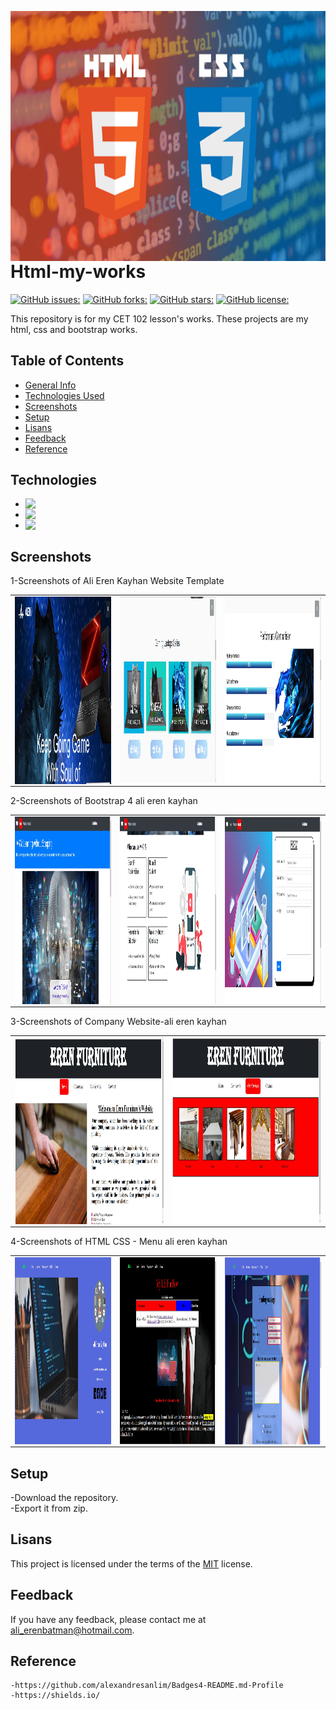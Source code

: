 <img align="left" src="https://github.com/Alierenkayhan/Alierenkayhan.github.io/blob/master/img/html.png" alt="Alierenkayhan" width ="1100" height = "400" /></p>
    
# Html-my-works

[![GitHub issues:](https://img.shields.io/github/issues/Alierenkayhan/Html-my-works)](https://img.shields.io/github/issues/Alierenkayhan/Html-my-works)
[![GitHub forks:](https://img.shields.io/github/forks/Alierenkayhan/Html-my-works)](https://img.shields.io/github/forks/Alierenkayhan/Html-my-works)
[![GitHub stars:](https://img.shields.io/github/stars/Alierenkayhan/Html-my-works)](https://img.shields.io/github/stars/Alierenkayhan/Html-my-works)
[![GitHub license:](https://img.shields.io/github/license/Alierenkayhan/Html-my-works)](	https://img.shields.io/github/license/Alierenkayhan/Html-my-works)

This repository is for my CET 102 lesson's works. 
These projects are my html, css and bootstrap works.

## Table of Contents

* [General Info](#Html-my-works)
* [Technologies Used](#Technologies)
* [Screenshots](#Screenshots)
* [Setup](#Setup)
* [Lisans](#Lisans)
* [Feedback](#Feedback)
* [Reference](#Reference)
 
## Technologies
- <img align="left" src="https://img.shields.io/badge/HTML5-E34F26?style=for-the-badge&logo=html5&logoColor=white" /> 
- <img align="left" src="https://img.shields.io/badge/CSS3-1572B6?style=for-the-badge&logo=css3&logoColor=white" /> 
- <img align="left" src="https://img.shields.io/badge/Bootstrap-563D7C?style=for-the-badge&logo=bootstrap&logoColor=white" />
 
   
## Screenshots
  1-Screenshots of Ali Eren Kayhan Website Template
  <table> 
    <tr>
        <td>  <img align="left" src="screenshots/Ali Eren Kayhan Website Templatess/Ali Eren Kayhan Website Templatess1.jpg" alt="Ali Eren Kayhan Website Template" width ="300" height = "300" /></p></td>
        <td>  <img align="left" src="screenshots/Ali Eren Kayhan Website Templatess/Ali Eren Kayhan Website Templatess2.jpg" alt="Ali Eren Kayhan Website Template" width ="300" height = "300" /></p></td>
        <td> <img align="left" src="screenshots/Ali Eren Kayhan Website Templatess/Ali Eren Kayhan Website Templatess3.jpg" alt="Ali Eren Kayhan Website Template" width ="300" height = "300" /></p></td>
    </tr>
   </table>
 
 
 
 
   2-Screenshots of Bootstrap 4 ali eren kayhan
  <table> 
    <tr>
        <td>  <img align="left" src="screenshots/Bootstrap 4 ali eren kayhanss/Bootstrap 4 ali eren kayhanss1.jpg" alt="Bootstrap 4 ali eren kayhanss" width ="700" height = "300" /></p></td>
        <td>  <img align="left" src="screenshots/Bootstrap 4 ali eren kayhanss/Bootstrap 4 ali eren kayhanss2.jpg" alt="Bootstrap 4 ali eren kayhanss" width ="700" height = "300" /></p></td>
        <td>  <img align="left" src="screenshots/Bootstrap 4 ali eren kayhanss/Bootstrap 4 ali eren kayhanss3.jpg" alt="Bootstrap 4 ali eren kayhanss" width ="700" height = "300" /></p></td>
    </tr>
   </table>
 
  
   3-Screenshots of Company Website-ali eren kayhan
  <table> 
    <tr>
        <td>  <img align="left" src="screenshots/Company Website-ali eren kayhanss/Company Website-ali eren kayhanss1.jpg" alt="Company Website-ali eren kayhan" width ="300" height = "300" /></p></td>
        <td>  <img align="left" src="screenshots/Company Website-ali eren kayhanss/Company Website-ali eren kayhanss2.jpg" alt="Company Website-ali eren kayhan" width ="300" height = "300" /></p></td>
    </tr>
   </table>
   
   
   
   4-Screenshots of HTML CSS - Menu ali eren kayhan
  <table> 
    <tr>
        <td>  <img align="left" src="screenshots/HTML CSS - Menu ali eren kayhanss/HTML CSS - Menu ali eren kayhanss1.jpg" alt="HTML CSS - Menu ali eren kayhan" width ="300" height = "300" /></p></td>
        <td>  <img align="left" src="screenshots/HTML CSS - Menu ali eren kayhanss/HTML CSS - Menu ali eren kayhanss2.jpg" alt="HTML CSS - Menu ali eren kayhan" width ="300" height = "300" /></p></td>
        <td> <img align="left" src="screenshots/HTML CSS - Menu ali eren kayhanss/HTML CSS - Menu ali eren kayhanss3.jpg" alt="HTML CSS - Menu ali eren kayhan" width ="300" height = "300" /></p></td>
    </tr>
   </table>


## Setup
  -Download the repository.<br/>
  -Export it from zip.<br/>
  
## Lisans

This project is licensed under the terms of the [MIT](https://choosealicense.com/licenses/mit/) license.

  
## Feedback

If you have any feedback, please contact me at ali_erenbatman@hotmail.com.
  
## Reference
    -https://github.com/alexandresanlim/Badges4-README.md-Profile
    -https://shields.io/

